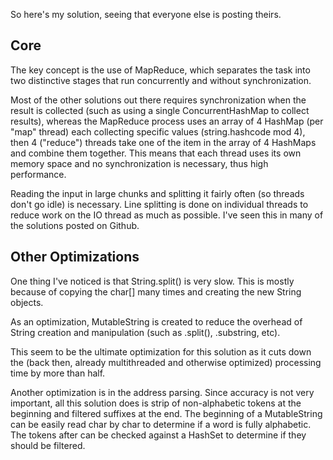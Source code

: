 So here's my solution, seeing that everyone else is posting theirs.

Core
------

The key concept is the use of MapReduce, which separates the task into two distinctive stages that run concurrently and without synchronization.

Most of the other solutions out there requires synchronization when the result is collected (such as using a single ConcurrentHashMap to collect results), whereas the MapReduce process uses an array of 4 HashMap (per "map" thread) each collecting specific values (string.hashcode mod 4), then 4 ("reduce") threads take one of the item in the array of 4 HashMaps and combine them together. This means that each thread uses its own memory space and no synchronization is necessary, thus high performance.

Reading the input in large chunks and splitting it fairly often (so threads don't go idle) is necessary. Line splitting is done on individual threads to reduce work on the IO thread as much as possible. I've seen this in many of the solutions posted on Github.

Other Optimizations
------

One thing I've noticed is that String.split() is very slow. This is mostly because of copying the char[] many times and creating the new String objects.

As an optimization, MutableString is created to reduce the overhead of String creation and manipulation (such as .split(), .substring, etc). 

This seem to be the ultimate optimization for this solution as it cuts down the (back then, already multithreaded and otherwise optimized) processing time by more than half.



Another optimization is in the address parsing. Since accuracy is not very important, all this solution does is strip of non-alphabetic tokens at the beginning and filtered suffixes at the end. The beginning of a MutableString can be easily read char by char to determine if a word is fully alphabetic. The tokens after can be checked against a HashSet to determine if they should be filtered.